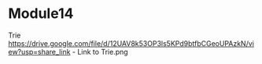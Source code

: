 # Module14
Trie
https://drive.google.com/file/d/12UAV8k53OP3ls5KPd9btfbCGeoUPAzkN/view?usp=share_link - Link to Trie.png
